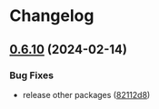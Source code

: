 # Changelog

## [0.6.10](https://github.com/sintef/shipdesignlab/compare/ship_model_lib-v0.6.9...ship_model_lib-v0.6.10) (2024-02-14)


### Bug Fixes

* release other packages ([82112d8](https://github.com/sintef/shipdesignlab/commit/82112d885c012ca4500a52bc58b6fcd9bd8be313))
